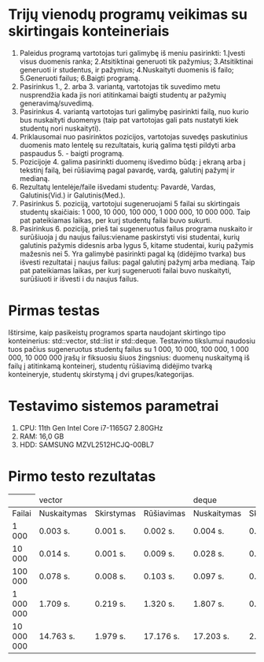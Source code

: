 # Trijų vienodų programų veikimas su skirtingais konteineriais
1. Paleidus programą vartotojas turi galimybę iš meniu pasirinkti: 1.Įvesti visus duomenis ranka; 2.Atsitiktinai generuoti tik pažymius; 3.Atsitiktinai generuoti ir studentus, ir pažymius; 4.Nuskaityti duomenis iš failo; 5.Generuoti failus; 6.Baigti programą.
2. Pasirinkus 1., 2. arba 3. variantą, vartotojas tik suvedimo metu nusprendžia kada jis nori atitinkamai baigti studentų ar pažymių generavimą/suvedimą.
3. Pasirinkus 4. variantą vartotojas turi galimybę pasirinkti failą, nuo kurio bus nuskaityti duomenys (taip pat vartotojas gali pats nustatyti kiek studentų nori nuskaityti).
4. Priklausomai nuo pasirinktos pozicijos, vartotojas suvedęs paskutinius duomenis mato lentelę su rezultatais, kurią galima tęsti pildyti arba paspaudus 5. - baigti programą.
5. Pozicijoje 4. galima pasirinkti duomenų išvedimo būdą: į ekraną arba į tekstinį failą, bei rūšiavimą pagal pavardę, vardą, galutinį pažymį ir medianą.
6. Rezultatų lentelėje/faile išvedami studentų: Pavardė, Vardas, Galutinis(Vid.) ir Galutinis(Med.).
7. Pasirinkus 5. poziciją, vartotojui sugeneruojami 5 failai su skirtingais studentų skaičiais: 1 000, 10 000, 100 000, 1 000 000, 10 000 000. Taip pat pateikiamas laikas, per kurį studentų failai buvo sukurti.
8. Pasirinkus 6. poziciją, prieš tai sugeneruotus failus programa nuskaito ir surūšiuoja į du naujus failus:viename paskirstyti visi studentai, kurių galutinis pažymis didesnis arba lygus 5, kitame studentai, kurių pažymis mažesnis nei 5. Yra galimybė pasirinkti pagal ką (didėjimo tvarka) bus išvesti rezultatai į naujus failus: pagal galutinį pažymį arba medianą. Taip pat pateikiamas laikas, per kurį sugeneruoti failai buvo nuskaityti, surūšiuoti ir išvesti i du naujus failus.
# Pirmas testas
Ištirsime, kaip pasikeistų programos sparta naudojant skirtingo tipo konteinerius: std::vector<Pazymiai>, std::list<Pazymiai> ir std::deque<Pazymiai>. Testavimo tikslumui naudosiu tuos pačius sugeneruotus studentų failus su 1 000, 10 000, 100 000, 1 000 000, 10 000 000 įrašų ir fiksuosiu šiuos žingsnius: duomenų nuskaitymą iš failų į atitinkamą konteinerį, studentų rūšiavimą didėjimo tvarką konteineryje, studentų skirstymą  į dvi grupes/kategorijas.
# Testavimo sistemos parametrai
1. CPU: 11th Gen Intel Core i7-1165G7 2.80GHz
2. RAM: 16,0 GB
3. HDD: SAMSUNG MZVL2512HCJQ-00BL7
# Pirmo testo rezultatas
|  <td colspan="3"> vector </td> <td colspan="3"> deque </td> <td colspan="3"> list </td> ||||||||||
|----|------|---------|---------|----------|------------|----------|---------|-----|-----|
|Failai| Nuskaitymas | Skirstymas | Rūšiavimas |  Nuskaitymas | Skirstymas | Rūšiavimas |  Nuskaitymas | Skirstymas | Rūšiavimas | 
| 1 000 | 0.003 s.| 0.001 s.| 0.002 s. | 0.004 s.| 0.001 s. | 0.001 s. | 0.007 s. | 0.001 s.| 0.001 s.|
| 10 000| 0.014 s. | 0.001 s.| 0.009 s.| 0.028 s.| 0.004 s.| 0.018 s.| 0.093 s.| 0.017 s.| 0.008 s.|
| 100 000|0.078 s.| 0.008 s.| 0.103 s.| 0.097 s.| 0.015 s.| 0.238 s.| 0.430 s.| 0.071 s.| 0.077 s.|
| 1 000 000| 1.709 s.| 0.219 s. | 1.320 s.| 1.807 s.| 0.246 s.| 3.197 s.| 8.189 s.| 1.638 s.| 1.976 s.|
| 10 000 000| 14.763 s.| 1.979 s.| 17.176 s.| 17.203 s. | 2.467 s.| 42.384 s.| 96.846 s.| 15.214 s.| 22.681 s.|

